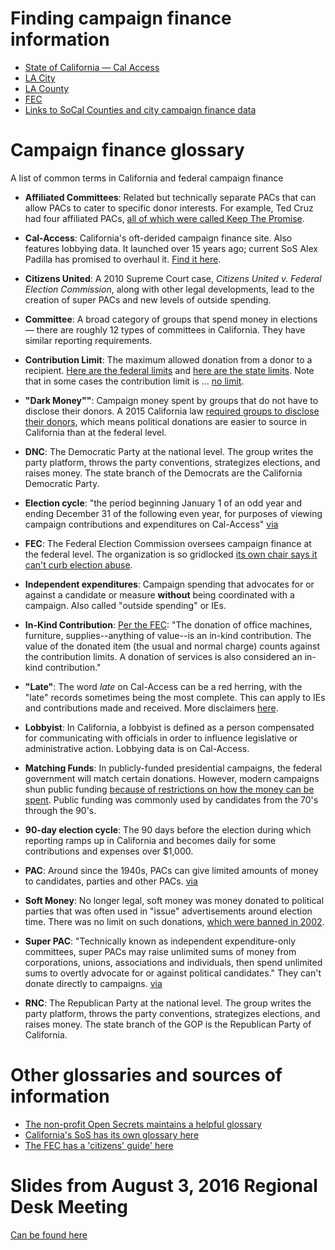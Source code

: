 Finding campaign finance information
================================
* [State of California — Cal Access](http://cal-access.sos.ca.gov/)
* [LA City](http://ethics.lacity.org/efs_home.cfm)
* [LA County](https://efs.lacounty.gov/public_search.cfm)
* [FEC](http://www.fec.gov/disclosure.shtml)
* [Links to SoCal Counties and city campaign finance data](http://www.sos.ca.gov/campaign-lobbying/cal-access-resources/city-and-county-electronic-filings)


Campaign finance glossary
================================
A list of common terms in California and federal campaign finance

* **Affiliated Committees**: Related but technically separate PACs that can allow PACs to cater to specific donor interests. For example, Ted Cruz had four affiliated PACs, [all of which were called Keep The Promise](http://www.latimes.com/nation/politics/la-na-personal-super-pacs-20150802-story.html).

* **Cal-Access**: California's oft-derided campaign finance site. Also features lobbying data. It launched over 15 years ago; current SoS Alex Padilla has promised to overhaul it. [Find it here](http://cal-access.sos.ca.gov/).

* **Citizens United**: A 2010 Supreme Court case, *Citizens United v. Federal Election Commission*, along with other legal developments, lead to the creation of super PACs and new levels of outside spending.

* **Committee**: A broad category of groups that spend money in elections — there are roughly 12 types of committees in California. They have similar reporting requirements.  

* **Contribution Limit**: The maximum allowed donation from a donor to a recipient. [Here are the federal limits](http://www.fec.gov/info/contriblimitschart1516.pdf) and [here are the state limits](http://www.fppc.ca.gov/learn/campaign-rules/state-contribution-limits.html). Note that in some cases the contribution limit is ... [no limit](https://upload.wikimedia.org/wikipedia/en/2/23/Nolimit.jpg).

* **"Dark Money""**: Campaign money spent by groups that do not have to disclose their donors. A 2015 California law [required groups to disclose their donors](http://www.latimes.com/local/political/la-me-pc-state-panel-outlaws-dark-money-in-california-political-campaigns-20150917-story.html), which means political donations are easier to source in California than at the federal level.

* **DNC**: The Democratic Party at the national level. The group writes the party platform, throws the party conventions, strategizes elections, and raises money. The state branch of the Democrats are the California Democratic Party.

* **Election cycle**: "the period beginning January 1 of an odd year and ending December 31 of the following even year, for purposes of viewing campaign contributions and expenditures on Cal-Access" [via](http://www.sos.ca.gov/campaign-lobbying/cal-access-resources/cal-access-users-manual/glossary/)

* **FEC**: The Federal Election Commission oversees campaign finance at the federal level. The organization is so gridlocked [its own chair says it can't curb election abuse](http://www.nytimes.com/2015/05/03/us/politics/fec-cant-curb-2016-election-abuse-commission-chief-says.html?_r=0).

* **Independent expenditures**: Campaign spending that advocates for or against a candidate or measure **without** being coordinated with a campaign. Also called "outside spending" or IEs.

* **In-Kind Contribution**: [Per the FEC](http://www.fec.gov/pages/brochures/citizens.shtml): "The donation of office machines, furniture, supplies--anything of value--is an in-kind contribution. The value of the donated item (the usual and normal charge) counts against the contribution limits. A donation of services is also considered an in-kind contribution."

* **"Late"**: The word *late* on Cal-Access can be a red herring, with the "late" records sometimes being the most complete. This can apply to IEs and contributions made and received. More disclaimers [here](http://www.sos.ca.gov/campaign-lobbying/cal-access-resources/cal-access-users-manual/campaign-finance-faq-table-contents-section-1/cal-access-faqs-s1-q10).

* **Lobbyist**: In California, a lobbyist is defined as a person compensated for communicating with officials in order to influence legislative or administrative action. Lobbying data is on Cal-Access.

* **Matching Funds**: In publicly-funded presidential campaigns, the federal government will match certain donations. However, modern campaigns shun public funding [because of restrictions on how the money can be spent](http://www.opensecrets.org/news/2016/04/public-financing-is-available-for-presidential-candidates-so-whats-not-to-like-about-free-money/). Public funding was commonly used by candidates from the 70's through the 90's.

* **90-day election cycle**: The 90 days before the election during which reporting ramps up in California and becomes daily for some contributions and expenses over $1,000.

* **PAC**: Around since the 1940s, PACs can give limited amounts of money to candidates, parties and other PACs. [via](https://www.opensecrets.org/pacs/pacfaq.php)

* **Soft Money**: No longer legal, soft money was money donated to political parties that was often used in "issue" advertisements around election time. There was no limit on such donations, [which were banned in 2002](https://www.opensecrets.org/parties/softsource.php).

* **Super PAC**: "Technically known as independent expenditure-only committees, super PACs may raise unlimited sums of money from corporations, unions, associations and individuals, then spend unlimited sums to overtly advocate for or against political candidates." They can't donate directly to campaigns. [via](https://www.opensecrets.org/pacs/superpacs.php)

* **RNC**: The Republican Party at the national level. The group writes the party platform, throws the party conventions, strategizes elections, and raises money. The state branch of the GOP is the Republican Party of California.

Other glossaries and sources of information
==============
* [The non-profit Open Secrets maintains a helpful glossary](https://www.opensecrets.org/resources/learn/glossary.php#Soft+Money)
* [California's SoS has its own glossary here](http://www.sos.ca.gov/campaign-lobbying/cal-access-resources/cal-access-users-manual/glossary/)
* [The FEC has a 'citizens' guide' here](http://www.fec.gov/pages/brochures/citizens.shtml)


Slides from August 3, 2016 Regional Desk Meeting
===========================
[Can be found here](https://docs.google.com/presentation/d/1rJPIyH1KecBJmmBG6fpq0VwPzoaIwkXb6icSsvRzOyM/edit#slide=id.g15ff7aa2d3_1_29)